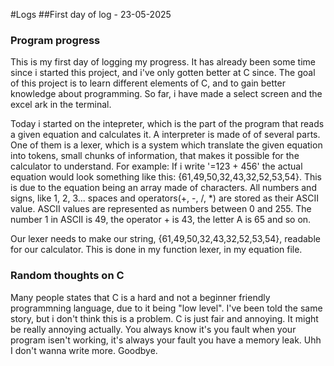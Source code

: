 #Logs
##First day of log - 23-05-2025
### Program progress
This is my first day of logging my progress. It has already been some time since i started this project, and i've only gotten better at C since.
The goal of this project is to learn different elements of C, and to gain better knowledge about programming. So far, i have made a select screen and the excel ark in the terminal.


Today i started on the intepreter, which is the part of the program that reads a given equation and calculates it.
A interpreter is made of of several parts. One of them is a lexer, which is a system which translate the given equation into tokens, small chunks of information, that makes it possible for the calculator to understand.
For example: If i write '=123 + 456' the actual equation would look something like this: {61,49,50,32,43,32,52,53,54}.
This is due to the equation being an array made of characters. All numbers and signs, like 1, 2, 3... spaces and operators(+, -, /, *) are stored as their ASCII value. ASCII values are represented as numbers between 0 and 255.
The number 1 in ASCII is 49, the operator + is 43, the letter A is 65 and so on.

Our lexer needs to make our string, {61,49,50,32,43,32,52,53,54}, readable for our calculator. This is done in my function lexer, in my equation file.
### Random thoughts on C
Many people states that C is a hard and not a beginner friendly programmning language, due to it being "low level".
I've been told the same story, but i don't think this is a problem. C is just fair and annoying.
It might be really annoying actually. You always know it's you fault when your program isen't working, it's always your fault you have a memory leak. Uhh I don't wanna write more. Goodbye.


